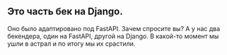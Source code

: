 ## Это часть бек на Django.

Оно было адаптировано под FastAPI. 
Зачем спросите вы? 
А у нас два бекендера, один на FastAPI, другой на Django. 
В какой-то момент мы ушли в астрал и по итогу мы их срастили.